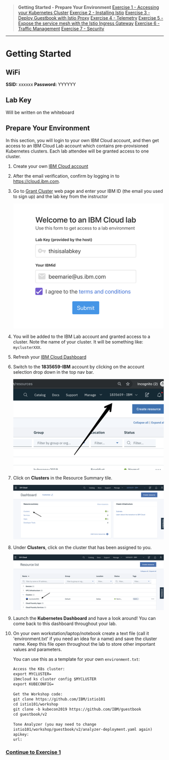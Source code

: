 
>**Getting Started - Prepare Your Environment**
[Exercise 1 - Accessing your Kubernetes Cluster](exercise-1/README.md)
[Exercise 2 - Installing Istio](exercise-2/README.md)
[Exercise 3 - Deploy Guestbook with Istio Proxy](exercise-3/README.md)
[Exercise 4 - Telemetry](exercise-4/README.md)
[Exercise 5 - Expose the service mesh with the Istio Ingress Gateway](exercise-5/README.md)
[Exercise 6 - Traffic Management](exercise-6/README.md)
[Exercise 7 - Security](exercise-7/README.md)

---

# Getting Started

## WiFi

**SSID:**  xxxxxx
**Password:** YYYYYY

## Lab Key

Will be written on the whiteboard

## Prepare Your Environment

In this section, you will login to your own IBM Cloud account, and then get access to an IBM Cloud Lab account which contains pre-provisioned Kubernetes clusters. Each lab attendee will be granted access to one cluster.

1. Create your own [IBM Cloud account](https://ibm.biz/BdqcXN)   

1. After the email verification, confirm by logging in to https://cloud.ibm.com.

1. Go to [Grant Cluster](https://kubeforumsydney.mybluemix.net/) web page and enter your IBM ID (the email you used to sign up) and the lab key from the instructor

    ![](README_images/get-clusters-no-region.png)

1. You will be added to the IBM Lab account and granted access to a cluster. Note the name of your cluster. It will be something like: `myclusterXXX`.

1. Refresh your [IBM Cloud Dashboard](https://cloud.ibm.com)

1. Switch to the **1835659-IBM** account by clicking on the account selection drop down in the top nav bar.

   ![](README_images/ibmaccount.png)

1. Click on **Clusters** in the Resource Summary tile.

    ![](README_images/dashboard.png)

1.  Under **Clusters**, click on the cluster that has been assigned to you.

    ![](README_images/resource_list.png)

1. Launch the **Kubernetes Dashboard** and have a look around! You can come back to this dashboard throughout your lab.

10. On your own workstation/laptop/notebook create a text file (call it 'environment.txt' if you need an idea for a name) and save the cluster name. Keep this file open throughout the lab to store other important values and parameters.

    You can use this as a template for your own `environment.txt`:

    ```
    Access the K8s cluster:
    export MYCLUSTER=
    ibmcloud ks cluster config $MYCLUSTER
    export KUBECONFIG=

    Get the Workshop code:
    git clone https://github.com/IBM/istio101
    cd istio101/workshop
    git clone -b kubecon2019 https://github.com/IBM/guestbook
    cd guestbook/v2

    Tone Analyzer (you may need to change istio101/workshop/guestbook/v2/analyzer-deployment.yaml again)
    apikey: 
    url:    
    ```


### [Continue to Exercise 1](/workshop/exercise-1/README.md)

